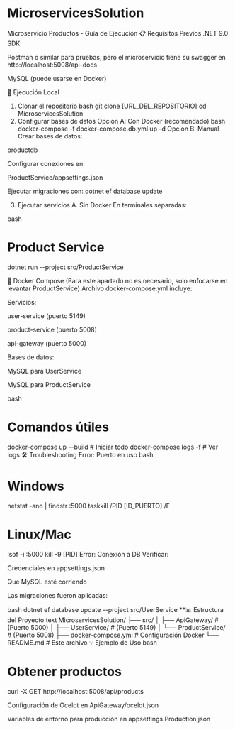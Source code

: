 ﻿# MicroservicesSolution
Microservicio Productos - Guía de Ejecución
📋 Requisitos Previos
.NET 9.0 SDK

Postman o similar para pruebas, pero el microservicio tiene su swagger en http://localhost:5008/api-docs

MySQL (puede usarse en Docker)

🚀 Ejecución Local
1. Clonar el repositorio
bash
git clone [URL_DEL_REPOSITORIO]
cd MicroservicesSolution
2. Configurar bases de datos
Opción A: Con Docker (recomendado)
bash
docker-compose -f docker-compose.db.yml up -d
Opción B: Manual
Crear bases de datos:

productdb

Configurar conexiones en:

ProductService/appsettings.json

Ejecutar migraciones con: dotnet ef database update

3. Ejecutar servicios
A. Sin Docker
En terminales separadas:

bash
# Product Service
dotnet run --project src/ProductService

🐳 Docker Compose (Para este apartado no es necesario, solo enfocarse en levantar ProductService)
Archivo docker-compose.yml incluye:

Servicios:

user-service (puerto 5149)

product-service (puerto 5008)

api-gateway (puerto 5000)

Bases de datos:

MySQL para UserService

MySQL para ProductService

bash
# Comandos útiles
docker-compose up --build  # Iniciar todo
docker-compose logs -f     # Ver logs
🛠 Troubleshooting
Error: Puerto en uso
bash
# Windows
netstat -ano | findstr :5000
taskkill /PID [ID_PUERTO] /F

# Linux/Mac
lsof -i :5000
kill -9 [PID]
Error: Conexión a DB
Verificar:

Credenciales en appsettings.json

Que MySQL esté corriendo

Las migraciones fueron aplicadas:

bash
dotnet ef database update --project src/UserService
**📊 Estructura del Proyecto
text
MicroservicesSolution/
├── src/
│   ├── ApiGateway/         # (Puerto 5000)
│   ├── UserService/        # (Puerto 5149)
│   └── ProductService/     # (Puerto 5008)
├── docker-compose.yml      # Configuración Docker
└── README.md               # Este archivo
💡 Ejemplo de Uso
bash
# Obtener productos
curl -X GET http://localhost:5008/api/products 

Configuración de Ocelot en ApiGateway/ocelot.json

Variables de entorno para producción en appsettings.Production.json
